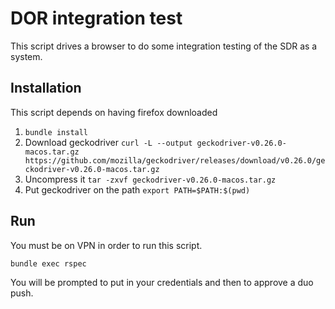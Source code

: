 # DOR integration test

This script drives a browser to do some integration testing of the SDR as a system.

## Installation

This script depends on having firefox downloaded

1. `bundle install`
1. Download geckodriver `curl -L --output geckodriver-v0.26.0-macos.tar.gz https://github.com/mozilla/geckodriver/releases/download/v0.26.0/geckodriver-v0.26.0-macos.tar.gz`
1. Uncompress it `tar -zxvf geckodriver-v0.26.0-macos.tar.gz`
1. Put geckodriver on the path `export PATH=$PATH:$(pwd)`


## Run

You must be on VPN in order to run this script.

`bundle exec rspec`

You will be prompted to put in your credentials and then to approve a duo push.

